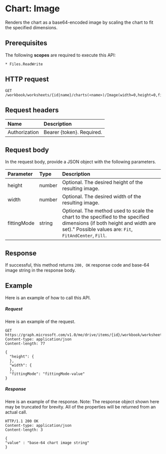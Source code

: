 # Chart: Image

Renders the chart as a base64-encoded image by scaling the chart to fit the specified dimensions.
## Prerequisites
The following **scopes** are required to execute this API: 

    * Files.ReadWrite

## HTTP request
<!-- { "blockType": "ignored" } -->
```http
GET /workbook/worksheets/{id|name}/charts(<name>)/Image(width=0,height=0,fittingMode='fit')

```
## Request headers
| Name       | Description|
|:---------------|:----------|
| Authorization  | Bearer {token}. Required.|


## Request body
In the request body, provide a JSON object with the following parameters.

| Parameter	   | Type	|Description|
|:---------------|:--------|:----------|
|height|number|Optional. The desired height of the resulting image.|
|width|number|Optional. The desired width of the resulting image.|
|fittingMode|string|Optional. The method used to scale the chart to the specified to the specified dimensions (if both height and width are set)."  Possible values are: `Fit`, `FitAndCenter`, `Fill`.|

## Response
If successful, this method returns `200, OK` response code and base-64 image string in the response body.

## Example
Here is an example of how to call this API.
##### Request
Here is an example of the request.
<!-- { "blockType": "ignored" } -->
```http
GET https://graph.microsoft.com/v1.0/me/drive/items/{id}/workbook/worksheets/{id|name}/charts(<name>)/Image(width=0,height=0,fittingMode='fit')
Content-type: application/json
Content-length: 77

{
  "height": {
  },
  "width": {
  },
  "fittingMode": "fittingMode-value"
}
```

##### Response
Here is an example of the response. Note: The response object shown here may be truncated for brevity. All of the properties will be returned from an actual call.
<!-- { "blockType": "ignored" } -->
```http
HTTP/1.1 200 OK
Content-type: application/json
Content-length: 3

{
"value" : "base-64 chart image string"
}
```

<!-- uuid: 8fcb5dbc-d5aa-4681-8e31-b001d5168d79
2015-10-25 14:57:30 UTC -->
<!-- {
  "type": "#page.annotation",
  "description": "Chart: Image",
  "keywords": "",
  "section": "documentation",
  "tocPath": ""
}-->
